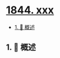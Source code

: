 # [1844. xxx](https://github.com/Tdahuyou/TNotes.leetcode/tree/main/notes/1844.%20xxx)

<!-- region:toc -->

- [1. 📝 概述](#1--概述)

<!-- endregion:toc -->

## 1. 📝 概述
